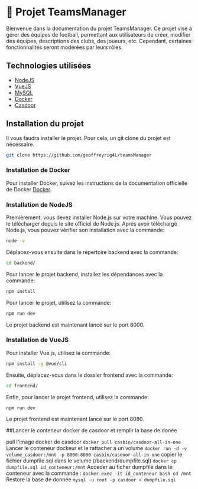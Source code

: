 # 🚀 Projet TeamsManager

Bienvenue dans la documentation du projet TeamsManager. Ce projet vise à gérer des équipes de football, permettant aux utilisateurs de créer, modifier des équipes, descriptions des clubs, des joueurs, etc. Cependant, certaines fonctionnalités seront modérées par leurs rôles.

## Technologies utilisées

- [NodeJS](https://nodejs.org/en/)
- [VueJS](https://vuejs.org/)
- [MySQL](https://www.mysql.com/fr/)
- [Docker](https://www.docker.com/)
- [Casdoor](https://casdoor.org/)

## Installation du projet

Il vous faudra installer le projet. Pour cela, un git clone du projet est nécessaire.

```bash
git clone https://github.com/geoffreyrig4L/teamsManager
```

### Installation de Docker

Pour installer Docker, suivez les instructions de la documentation officielle de Docker [Docker](https://docs.docker.com/get-docker/).

### Installation de NodeJS

Premièrement, vous devez installer Node.js sur votre machine. Vous pouvez le télécharger depuis le site officiel de Node.js. Après avoir téléchargé Node.js, vous pouvez vérifier son installation avec la commande:

```bash
node -v
```

Déplacez-vous ensuite dans le répertoire backend avec la commande:

```bash
cd backend/
```

Pour lancer le projet backend, installez les dépendances avec la commande:

```bash
npm install
```

Pour lancer le projet, utilisez la commande:

```bash
npm run dev
```

Le projet backend est maintenant lancé sur le port 8000.

### Installation de VueJS

Pour installer Vue.js, utilisez la commande:

```bash
npm install -g @vue/cli
```

Ensuite, déplacez-vous dans le dossier frontend avec la commande:

```bash
cd frontend/
```

Enfin, pour lancer le projet frontend, utilisez la commande:

```bash
npm run dev
```

Le projet frontend est maintenant lancé sur le port 8080.

##Lancer le conteneur docker de casdoor et remplir la base de donée

pull l'image docker de casdoor
`docker pull casbin/casdoor-all-in-one`
Lancer le conteneur dockeur et le rattacher a un volume
`docker run -d -v volume_casdoor:/mnt -p 8000:8000 casbin/casdoor-all-in-one`
copier le fichier dumpfile.sql dans le volume (/backend/dumpfile.sql)
`docker cp dumpfile.sql id_conteneur:/mnt`
Acceder au ficher dumpfile dans le conteneur avec la commande :
`docker exec -it id_conteneur bash
cd /mnt`
Restore la base de donnée
`mysql -u root -p casdoor < dumpfile.sql`
